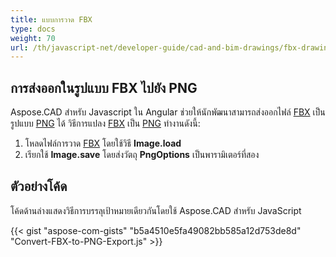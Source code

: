 ```yaml
---
title: แบบการวาด FBX
type: docs
weight: 70
url: /th/javascript-net/developer-guide/cad-and-bim-drawings/fbx-drawings/
---
```


## **การส่งออกในรูปแบบ FBX ไปยัง PNG**

Aspose.CAD สำหรับ Javascript ใน Angular ช่วยให้นักพัฒนาสามารถส่งออกไฟล์ [FBX](https://docs.fileformat.com/3d/fbx/) เป็นรูปแบบ [PNG](https://docs.fileformat.com/image/png/) ได้
วิธีการแปลง [FBX](https://docs.fileformat.com/3d/fbx/) เป็น [PNG](https://docs.fileformat.com/image/png/) ทำงานดังนี้:

1. โหลดไฟล์การวาด [FBX](https://docs.fileformat.com/3d/fbx/) โดยใช้วิธี **Image.load**
1. เรียกใช้ **Image.save** โดยส่งวัตถุ **PngOptions** เป็นพารามิเตอร์ที่สอง

## ตัวอย่างโค้ด

โค้ดด้านล่างแสดงวิธีการบรรลุเป้าหมายเดียวกันโดยใช้ Aspose.CAD สำหรับ JavaScript

{{< gist "aspose-com-gists" "b5a4510e5fa49082bb585a12d753de8d" "Convert-FBX-to-PNG-Export.js" >}}

